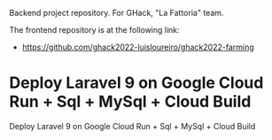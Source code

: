 Backend project repository. For GHack, "La Fattoria" team.

The frontend repository is at the following link:
* https://github.com/ghack2022-luisloureiro/ghack2022-farming


# Deploy Laravel 9 on Google Cloud Run + Sql + MySql + Cloud Build

Deploy Laravel 9 on Google Cloud Run + Sql + MySql + Cloud Build
